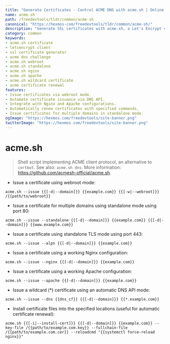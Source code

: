 ```yaml
---
title: "Generate Certificates - Control ACME DNS with acme.sh | Online Free DevTools by Hexmos"
name: acme.sh
path: /freedevtools/tldr/common/acme-sh
canonical: "https://hexmos-com/freedevtools/tldr/common/acme-sh/"
description: "Generate SSL certificates with acme.sh, a Let's Encrypt client. Automate DNS challenges and secure domains easily. Free online tool, no registration required."
category: common
keywords:
- acme.sh certificate
- letsencrypt client
- ssl certificate generator
- acme dns challenge
- acme.sh webroot
- acme.sh standalone
- acme.sh nginx
- acme.sh apache
- acme.sh wildcard certificate
- acme certificate renewal
features:
- Issue certificates via webroot mode.
- Automate certificate issuance via DNS API.
- Integrate with Nginx and Apache configurations.
- Automatically renew certificates with specified commands.
- Issue certificates for multiple domains in standalone mode.
ogImage: "https://hexmos.com/freedevtools/site-banner.png"
twitterImage: "https://hexmos.com/freedevtools/site-banner.png"
---
```


# acme.sh

> Shell script implementing ACME client protocol, an alternative to `certbot`.
> See also: `acme.sh dns`.
> More information: <https://github.com/acmesh-official/acme.sh>.

- Issue a certificate using webroot mode:

`acme.sh --issue {{[-d|--domain]}} {{example.com}} {{[-w|--webroot]}} /{{path/to/webroot}}`

- Issue a certificate for multiple domains using standalone mode using port 80:

`acme.sh --issue --standalone {{[-d|--domain]}} {{example.com}} {{[-d|--domain]}} {{www.example.com}}`

- Issue a certificate using standalone TLS mode using port 443:

`acme.sh --issue --alpn {{[-d|--domain]}} {{example.com}}`

- Issue a certificate using a working Nginx configuration:

`acme.sh --issue --nginx {{[-d|--domain]}} {{example.com}}`

- Issue a certificate using a working Apache configuration:

`acme.sh --issue --apache {{[-d|--domain]}} {{example.com}}`

- Issue a wildcard (\*) certificate using an automatic DNS API mode:

`acme.sh --issue --dns {{dns_cf}} {{[-d|--domain]}} {{*.example.com}}`

- Install certificate files into the specified locations (useful for automatic certificate renewal):

`acme.sh {{[-i|--install-cert]}} {{[-d|--domain]}} {{example.com}} --key-file /{{path/to/example.com.key}} --fullchain-file /{{path/to/example.com.cer}} --reloadcmd "{{systemctl force-reload nginx}}"`
